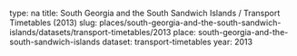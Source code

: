 type: na
title: South Georgia and the South Sandwich Islands / Transport Timetables (2013)
slug: places/south-georgia-and-the-south-sandwich-islands/datasets/transport-timetables/2013
place: south-georgia-and-the-south-sandwich-islands
dataset: transport-timetables
year: 2013
